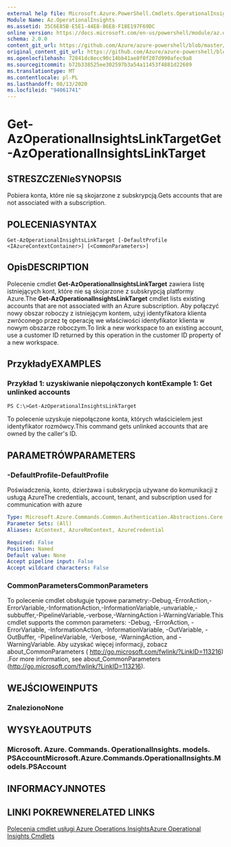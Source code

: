 ```yaml
---
external help file: Microsoft.Azure.PowerShell.Cmdlets.OperationalInsights.dll-Help.xml
Module Name: Az.OperationalInsights
ms.assetid: 35C6E85B-E5E1-44E8-86E8-F18E197F69DC
online version: https://docs.microsoft.com/en-us/powershell/module/az.operationalinsights/get-azoperationalinsightslinktarget
schema: 2.0.0
content_git_url: https://github.com/Azure/azure-powershell/blob/master/src/OperationalInsights/OperationalInsights/help/Get-AzOperationalInsightsLinkTarget.md
original_content_git_url: https://github.com/Azure/azure-powershell/blob/master/src/OperationalInsights/OperationalInsights/help/Get-AzOperationalInsightsLinkTarget.md
ms.openlocfilehash: 72841dc8ecc90c14bb41ae8f0f207d990afec9a8
ms.sourcegitcommit: b72b338525ee302597b3a54a11453f4881d22689
ms.translationtype: MT
ms.contentlocale: pl-PL
ms.lasthandoff: 08/13/2020
ms.locfileid: "94061741"
---
```

# <span data-ttu-id="e7677-101">Get-AzOperationalInsightsLinkTarget</span><span class="sxs-lookup"><span data-stu-id="e7677-101">Get-AzOperationalInsightsLinkTarget</span></span>

## <span data-ttu-id="e7677-102">STRESZCZENIe</span><span class="sxs-lookup"><span data-stu-id="e7677-102">SYNOPSIS</span></span>
<span data-ttu-id="e7677-103">Pobiera konta, które nie są skojarzone z subskrypcją.</span><span class="sxs-lookup"><span data-stu-id="e7677-103">Gets accounts that are not associated with a subscription.</span></span>

## <span data-ttu-id="e7677-104">POLECENIA</span><span class="sxs-lookup"><span data-stu-id="e7677-104">SYNTAX</span></span>

```
Get-AzOperationalInsightsLinkTarget [-DefaultProfile <IAzureContextContainer>] [<CommonParameters>]
```

## <span data-ttu-id="e7677-105">Opis</span><span class="sxs-lookup"><span data-stu-id="e7677-105">DESCRIPTION</span></span>
<span data-ttu-id="e7677-106">Polecenie cmdlet **Get-AzOperationalInsightsLinkTarget** zawiera listę istniejących kont, które nie są skojarzone z subskrypcją platformy Azure.</span><span class="sxs-lookup"><span data-stu-id="e7677-106">The **Get-AzOperationalInsightsLinkTarget** cmdlet lists existing accounts that are not associated with an Azure subscription.</span></span>
<span data-ttu-id="e7677-107">Aby połączyć nowy obszar roboczy z istniejącym kontem, użyj identyfikatora klienta zwróconego przez tę operację we właściwości identyfikator klienta w nowym obszarze roboczym.</span><span class="sxs-lookup"><span data-stu-id="e7677-107">To link a new workspace to an existing account, use a customer ID returned by this operation in the customer ID property of a new workspace.</span></span>

## <span data-ttu-id="e7677-108">Przykłady</span><span class="sxs-lookup"><span data-stu-id="e7677-108">EXAMPLES</span></span>

### <span data-ttu-id="e7677-109">Przykład 1: uzyskiwanie niepołączonych kont</span><span class="sxs-lookup"><span data-stu-id="e7677-109">Example 1: Get unlinked accounts</span></span>
```
PS C:\>Get-AzOperationalInsightsLinkTarget
```

<span data-ttu-id="e7677-110">To polecenie uzyskuje niepołączone konta, których właścicielem jest identyfikator rozmówcy.</span><span class="sxs-lookup"><span data-stu-id="e7677-110">This command gets unlinked accounts that are owned by the caller's ID.</span></span>

## <span data-ttu-id="e7677-111">PARAMETRÓW</span><span class="sxs-lookup"><span data-stu-id="e7677-111">PARAMETERS</span></span>

### <span data-ttu-id="e7677-112">-DefaultProfile</span><span class="sxs-lookup"><span data-stu-id="e7677-112">-DefaultProfile</span></span>
<span data-ttu-id="e7677-113">Poświadczenia, konto, dzierżawa i subskrypcja używane do komunikacji z usługą Azure</span><span class="sxs-lookup"><span data-stu-id="e7677-113">The credentials, account, tenant, and subscription used for communication with azure</span></span>

```yaml
Type: Microsoft.Azure.Commands.Common.Authentication.Abstractions.Core.IAzureContextContainer
Parameter Sets: (All)
Aliases: AzContext, AzureRmContext, AzureCredential

Required: False
Position: Named
Default value: None
Accept pipeline input: False
Accept wildcard characters: False
```

### <span data-ttu-id="e7677-114">CommonParameters</span><span class="sxs-lookup"><span data-stu-id="e7677-114">CommonParameters</span></span>
<span data-ttu-id="e7677-115">To polecenie cmdlet obsługuje typowe parametry:-Debug,-ErrorAction,-ErrorVariable,-InformationAction,-InformationVariable,-unvariable,-subbuffer,-PipelineVariable,-verbose,-WarningAction i-WarningVariable.</span><span class="sxs-lookup"><span data-stu-id="e7677-115">This cmdlet supports the common parameters: -Debug, -ErrorAction, -ErrorVariable, -InformationAction, -InformationVariable, -OutVariable, -OutBuffer, -PipelineVariable, -Verbose, -WarningAction, and -WarningVariable.</span></span> <span data-ttu-id="e7677-116">Aby uzyskać więcej informacji, zobacz about_CommonParameters ( http://go.microsoft.com/fwlink/?LinkID=113216) .</span><span class="sxs-lookup"><span data-stu-id="e7677-116">For more information, see about_CommonParameters (http://go.microsoft.com/fwlink/?LinkID=113216).</span></span>

## <span data-ttu-id="e7677-117">WEJŚCIOWE</span><span class="sxs-lookup"><span data-stu-id="e7677-117">INPUTS</span></span>

### <span data-ttu-id="e7677-118">Znaleziono</span><span class="sxs-lookup"><span data-stu-id="e7677-118">None</span></span>

## <span data-ttu-id="e7677-119">WYSYŁA</span><span class="sxs-lookup"><span data-stu-id="e7677-119">OUTPUTS</span></span>

### <span data-ttu-id="e7677-120">Microsoft. Azure. Commands. OperationalInsights. models. PSAccount</span><span class="sxs-lookup"><span data-stu-id="e7677-120">Microsoft.Azure.Commands.OperationalInsights.Models.PSAccount</span></span>

## <span data-ttu-id="e7677-121">INFORMACYJN</span><span class="sxs-lookup"><span data-stu-id="e7677-121">NOTES</span></span>

## <span data-ttu-id="e7677-122">LINKI POKREWNE</span><span class="sxs-lookup"><span data-stu-id="e7677-122">RELATED LINKS</span></span>

[<span data-ttu-id="e7677-123">Polecenia cmdlet usługi Azure Operations Insights</span><span class="sxs-lookup"><span data-stu-id="e7677-123">Azure Operational Insights Cmdlets</span></span>](/powershell/module/az.operationalinsights)


